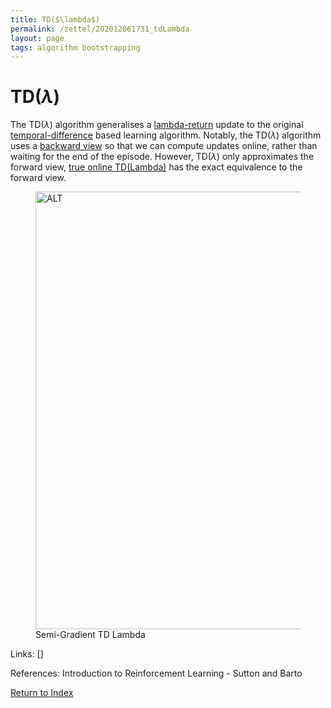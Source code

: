 ```yaml
---
title: TD($\lambda$)
permalink: /zettel/202012061731_tdLambda
layout: page
tags: algorithm bootstrapping
---
```

# TD($\lambda$)

The TD($\lambda$) algorithm generalises a [lambda-return](202012061731_lambdaReturn) 
update to the original [temporal-difference](202011302050_tabularTDZero) 
based learning algorithm. Notably, the TD($\lambda$) algorithm uses a [backward view](202012061733_forwardViewVsBackwardView)
so that we can compute updates online, rather than waiting for the end of the episode. However,
TD($\lambda$) only approximates the forward view, [true online TD(Lambda)](202012061731_trueLambdaTDLambda) 
has the exact equivalence to the forward view.

<figure>
  <img src="/zettel/Images/ReinforcementLearning/SemiGradientTDLambdaV.png"
     alt="ALT"
     class="centerImage"
     style="width: 700px;" />
  <figcaption> Semi-Gradient TD Lambda </figcaption>     
</figure>


Links: []

References: Introduction to Reinforcement Learning - Sutton and Barto

[Return to Index](index)
